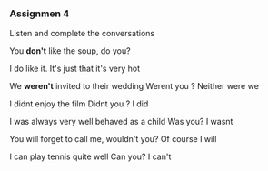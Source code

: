 ### Assignmen 4


Listen and complete the conversations

You __don't__ like the soup, do you?

I do like it. It's just that it's very hot

We __weren't__ invited to their wedding
Werent you ? Neither were we

I didnt enjoy the film
Didnt you ? I did

I was always very well behaved as a child
Was you? I wasnt

You will forget to call me,
wouldn't you?
Of course I will

I can play tennis quite well
Can you? I can't

